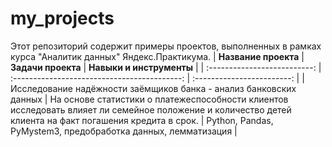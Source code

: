 # my_projects
Этот репозиторий содержит примеры проектов, выполненных в рамках курса "Аналитик данных" Яндекс.Практикума.
| **Название проекта** | **Задачи проекта** | **Навыки и инструменты** |
| :--------------------------: | :------------------------------------------: | :------------------------: |
| Исследование надёжности заёмщиков банка - анализ банковских данных | На основе статистики о платежеспособности клиентов исследовать влияет ли семейное положение и количество детей клиента на факт погашения кредита в срок. | Python, Pandas, PyMystem3, предобработка данных, лемматизация |
